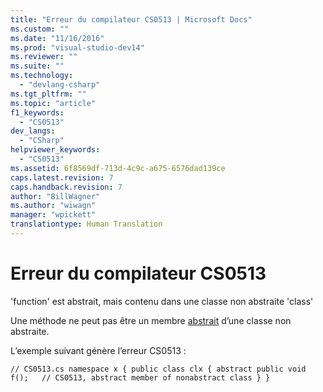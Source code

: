 ```yaml
---
title: "Erreur du compilateur CS0513 | Microsoft Docs"
ms.custom: ""
ms.date: "11/16/2016"
ms.prod: "visual-studio-dev14"
ms.reviewer: ""
ms.suite: ""
ms.technology: 
  - "devlang-csharp"
ms.tgt_pltfrm: ""
ms.topic: "article"
f1_keywords: 
  - "CS0513"
dev_langs: 
  - "CSharp"
helpviewer_keywords: 
  - "CS0513"
ms.assetid: 6f8569df-713d-4c9c-a675-6576dad139ce
caps.latest.revision: 7
caps.handback.revision: 7
author: "BillWagner"
ms.author: "wiwagn"
manager: "wpickett"
translationtype: Human Translation
---
```

# Erreur du compilateur CS0513
'function' est abstrait, mais contenu dans une classe non abstraite 'class'  
  
 Une méthode ne peut pas être un membre [abstrait](../../csharp/language-reference/keywords/abstract.md) d’une classe non abstraite.  
  
 L’exemple suivant génère l’erreur CS0513 :  
  
```  
// CS0513.cs namespace x { public class clx { abstract public void f();   // CS0513, abstract member of nonabstract class } }  
```